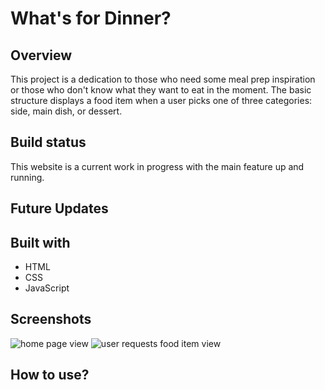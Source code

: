 # What's for Dinner?
## Overview
This project is a dedication to those who need some meal prep inspiration or those who don't know what they want to eat in the moment.  The basic structure displays a food item when a user picks one of three categories: side, main dish, or dessert.

## Build status
This website is a current work in progress with the main feature up and running.  

## Future Updates

## Built with
- HTML
- CSS
- JavaScript

## Screenshots
![home page view](file:///Users/mariadelsignore/Desktop/Screen%20Shot%202021-04-11%20at%208.39.30%20PM.png)
![user requests food item view](file:///Users/mariadelsignore/Desktop/Screen%20Shot%202021-04-11%20at%208.39.49%20PM.png)

## How to use?
